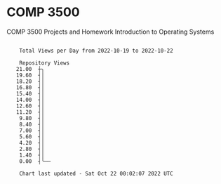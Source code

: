 # COMP 3500
COMP 3500 Projects and Homework
Introduction to Operating Systems

```

    Total Views per Day from 2022-10-19 to 2022-10-22

    Repository Views
   21.00  ┼╮
   19.60  ┤│
   18.20  ┤│
   16.80  ┤│
   15.40  ┤│
   14.00  ┤│
   12.60  ┤│
   11.20  ┤│
    9.80  ┤│
    8.40  ┤│
    7.00  ┤│
    5.60  ┤│
    4.20  ┤│
    2.80  ┤│
    1.40  ┤│
    0.00  ┤╰──

    Chart last updated - Sat Oct 22 00:02:07 2022 UTC
    
```
